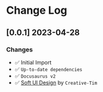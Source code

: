 # Change Log

## [0.0.1] 2023-04-28
### Changes

- ✅ Initial Import
- ✅ `Up-to-date dependencies` 
- ✅ `Docusaurus v2`
- ✅ [Soft UI Design](https://bit.ly/soft-design-system) by `Creative-Tim`
